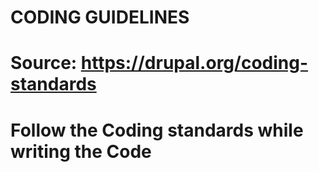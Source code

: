 # CODING GUIDELINES
# Source: https://drupal.org/coding-standards
# Follow the Coding standards while writing the Code
